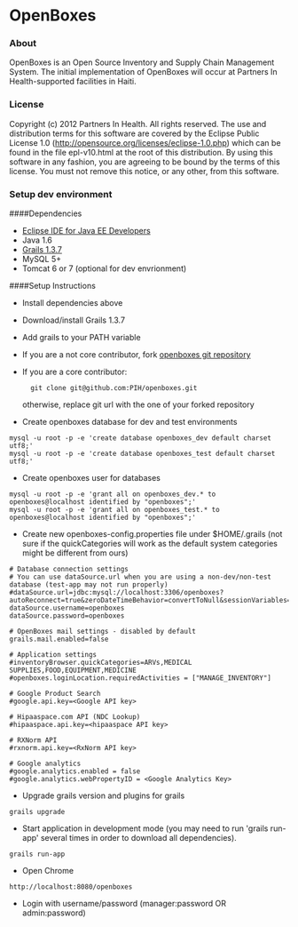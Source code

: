 OpenBoxes
=========

### About

OpenBoxes is an Open Source Inventory and Supply Chain Management System. The initial implementation of OpenBoxes will occur at Partners In Health-supported facilities in Haiti.

### License

Copyright (c) 2012 Partners In Health.  All rights reserved.
The use and distribution terms for this software are covered by the
Eclipse Public License 1.0 (http://opensource.org/licenses/eclipse-1.0.php)
which can be found in the file epl-v10.html at the root of this distribution.
By using this software in any fashion, you are agreeing to be bound by
the terms of this license.
You must not remove this notice, or any other, from this software.

### Setup dev environment

####Dependencies

* [Eclipse IDE for Java EE Developers](http://www.eclipse.org/downloads)
* Java 1.6
* [Grails 1.3.7](http://grails.org/download/archive/Grails)
* MySQL 5+
* Tomcat 6 or 7 (optional for dev envrionment)
 

####Setup Instructions

* Install dependencies above
* Download/install Grails 1.3.7
* Add grails to your PATH variable
* If you are a not core contributor, fork [openboxes git repository](https://github.com/PIH/openboxes)
* If you are a core contributor:

        git clone git@github.com:PIH/openboxes.git      
  otherwise, replace git url with the one of your forked repository
* Create openboxes database for dev and test environments
```
mysql -u root -p -e 'create database openboxes_dev default charset utf8;'
mysql -u root -p -e 'create database openboxes_test default charset utf8;'       
```
* Create openboxes user for databases
```
mysql -u root -p -e 'grant all on openboxes_dev.* to openboxes@localhost identified by "openboxes";'
mysql -u root -p -e 'grant all on openboxes_test.* to openboxes@localhost identified by "openboxes";'      
```
* Create new openboxes-config.properties file under $HOME/.grails (not sure if the quickCategories will work as the default system categories might be different from ours)
```
# Database connection settings
# You can use dataSource.url when you are using a non-dev/non-test database (test-app may not run properly)
#dataSource.url=jdbc:mysql://localhost:3306/openboxes?autoReconnect=true&zeroDateTimeBehavior=convertToNull&sessionVariables=storage_engine=InnoDB
dataSource.username=openboxes
dataSource.password=openboxes

# OpenBoxes mail settings - disabled by default
grails.mail.enabled=false

# Application settings
#inventoryBrowser.quickCategories=ARVs,MEDICAL SUPPLIES,FOOD,EQUIPMENT,MEDICINE
#openboxes.loginLocation.requiredActivities = ["MANAGE_INVENTORY"]

# Google Product Search
#google.api.key=<Google API key>

# Hipaaspace.com API (NDC Lookup)
#hipaaspace.api.key=<hipaaspace API key>

# RXNorm API
#rxnorm.api.key=<RxNorm API key>

# Google analytics
#google.analytics.enabled = false
#google.analytics.webPropertyID = <Google Analytics Key>
```

* Upgrade grails version and plugins for grails
```    
grails upgrade
```

* Start application in development mode (you may need to run 'grails run-app' several times in order to download all dependencies).
```
grails run-app
```
* Open Chrome 
```
http://localhost:8080/openboxes
```
* Login with username/password (manager:password OR admin:password)
